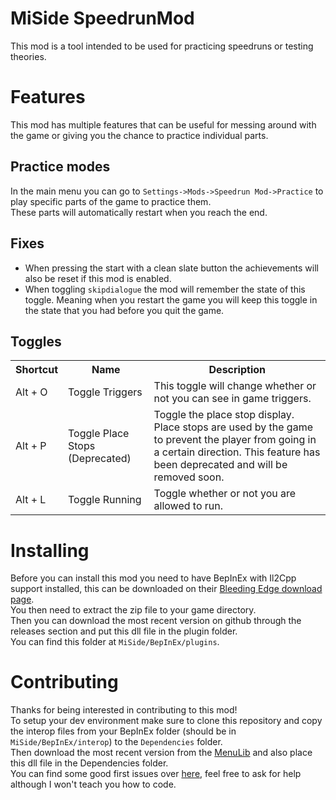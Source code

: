 # MiSide SpeedrunMod
This mod is a tool intended to be used for practicing speedruns or testing theories.

# Features
This mod has multiple features that can be useful for messing around with the game or giving you the chance to practice individual parts.  

## Practice modes
In the main menu you can go to `Settings->Mods->Speedrun Mod->Practice` to play specific parts of the game to practice them.  
These parts will automatically restart when you reach the end.

## Fixes
- When pressing the start with a clean slate button the achievements will also be reset if this mod is enabled.
- When toggling `skipdialogue` the mod will remember the state of this toggle. Meaning when you restart the game you will keep this toggle in the state that you had before you quit the game.

## Toggles
 <table>
  <tr>
    <th>Shortcut</th>
    <th>Name</th>
    <th>Description</th>
  </tr>
  <tr>
    <td>Alt + O</td>
    <td>Toggle Triggers</td>
    <td>This toggle will change whether or not you can see in game triggers.</td>
  </tr>
  <tr>
    <td>Alt + P</td>
    <td>Toggle Place Stops (Deprecated)</td>
    <td>Toggle the place stop display. Place stops are used by the game to prevent the player from going in a certain direction. This feature has been deprecated and will be removed soon.</td>
  </tr>
  <tr>
    <td>Alt + L</td>
    <td>Toggle Running</td>
    <td>Toggle whether or not you are allowed to run.</td>
  </tr>
</table> 

# Installing
Before you can install this mod you need to have BepInEx with Il2Cpp support installed, this can be downloaded on their [Bleeding Edge download page](https://builds.bepinex.dev/projects/bepinex_be).  
You then need to extract the zip file to your game directory.  
Then you can download the most recent version on github through the releases section and put this dll file in the plugin folder.  
You can find this folder at `MiSide/BepInEx/plugins`.

# Contributing
Thanks for being interested in contributing to this mod!  
To setup your dev environment make sure to clone this repository and copy the interop files from your BepInEx folder (should be in `MiSide/BepInEx/interop`) to the `Dependencies` folder.  
Then download the most recent version from the [MenuLib](https://github.com/SliceCraft/MiSideMenuLib/releases) and also place this dll file in the Dependencies folder.  
You can find some good first issues over [here](https://github.com/SliceCraft/MiSideSpeedrunMod/issues?q=is%3Aissue%20state%3Aopen%20label%3A%22good%20first%20issue%22), feel free to ask for help although I won't teach you how to code.